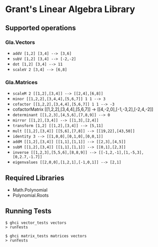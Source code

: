 # Grant's Linear Algebra Library

## Supported operations
### Gla.Vectors
- `addV [1,2] [3,4] --> [3,6]`
- `subV [1,2] [3,4] --> [-2,-2]`
- `dot [1,2] [3,4] --> 11`
- `scaleV 2 [3,4] --> [6,8]`

### Gla.Matrices
- `scaleM 2 [[1,2],[3,4]] --> [[2,4],[6,8]]`
- `minor [[1,2,2],[3,4,4],[5,6,7]] 1 1 --> 3`
- `cofactor [[1,2,2],[3,4,4],[5,6,7]] 1 1 --> -3`
-  cofactorMatrix [[1,2,2],[3,4,4],[5,6,7]] -> [[4,-2,0],[-1,-3,2],[-2,4,-2]]
- `determinant [[1,2,3],[4,5,6],[7,8,9]] --> 0`
- `mirror [[1,2],[3,4]] --> [[1,3],[2,4]]`
- `transform [1,2] [[1,2],[3,4]] --> [5,11]`
- `mult [[1,2],[3,4]] [[5,6],[7,8]] --> [[19,22],[43,50]]`
- `identity 3 --> [[1,0,0],[0,1,0],[0,0,1]]`
- `addM [[1,2],[3,4]] [[1,1],[1,1]] --> [[2,3],[4,5]]`
- `subM [[1,2],[3,4]] [[1,1],[1,1]] --> [[0,1],[2,3]]`
- `inverse [[1,2,3],[5,5,6],[8,8,9]] --> [[-1,2,-1],[1,-5,3],[0,2.7,-1.7]]`
- `eigenvalues [[2,0,0],[1,2,1],[-1,0,1]] --> [2,1]`

## Required Libraries
- Math.Polynomial
- Polynomial.Roots

## Running Tests
```
$ ghci vector_tests vectors
> runTests

$ ghci matrix_tests matrices vectors
> runTests
```
